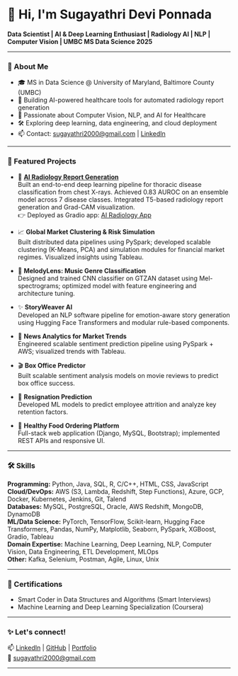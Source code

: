 # 👋 Hi, I'm Sugayathri Devi Ponnada

**Data Scientist | AI & Deep Learning Enthusiast | Radiology AI | NLP | Computer Vision | UMBC MS Data Science 2025**

---

### 🌟 About Me

- 🎓 MS in Data Science @ University of Maryland, Baltimore County (UMBC)  
- 🩻 Building AI-powered healthcare tools for automated radiology report generation  
- 🤖 Passionate about Computer Vision, NLP, and AI for Healthcare  
- 🛠️ Exploring deep learning, data engineering, and cloud deployment  
- 📫 Contact: sugayathri2000@gmail.com | [LinkedIn](https://www.linkedin.com/in/sugayathri-devi-ponnada/)
---

### 🚀 Featured Projects

- 🩻 [**AI Radiology Report Generation**](https://github.com/Sugayathri/DS606_TeamF_Ponnada_Annreddy_Bode_AI-RADIOLOGY_P3Final)  
  Built an end-to-end deep learning pipeline for thoracic disease classification from chest X-rays. Achieved 0.83 AUROC on an ensemble model across 7 disease classes. Integrated T5-based radiology report generation and Grad-CAM visualization.  
  👉 Deployed as Gradio app: [AI Radiology App](https://huggingface.co/spaces/Sugayathri/ai_radiology)


- 📈 **Global Market Clustering & Risk Simulation**  
  Built distributed data pipelines using PySpark; developed scalable clustering (K-Means, PCA) and simulation modules for financial market regimes. Visualized insights using Tableau.

- 🎵 **MelodyLens: Music Genre Classification**  
  Designed and trained CNN classifier on GTZAN dataset using Mel-spectrograms; optimized model with feature engineering and architecture tuning.

- ✨ **StoryWeaver AI**  
  Developed an NLP software pipeline for emotion-aware story generation using Hugging Face Transformers and modular rule-based components.

- 📰 **News Analytics for Market Trends**  
  Engineered scalable sentiment prediction pipeline using PySpark + AWS; visualized trends with Tableau.

- 🎬 **Box Office Predictor**  
  Built scalable sentiment analysis models on movie reviews to predict box office success.

- 🏢 **Resignation Prediction**  
  Developed ML models to predict employee attrition and analyze key retention factors.

- 🥗 **Healthy Food Ordering Platform**  
  Full-stack web application (Django, MySQL, Bootstrap); implemented REST APIs and responsive UI.

---

### 🛠️ Skills

**Programming:** Python, Java, SQL, R, C/C++, HTML, CSS, JavaScript  
**Cloud/DevOps:** AWS (S3, Lambda, Redshift, Step Functions), Azure, GCP, Docker, Kubernetes, Jenkins, Git, Talend  
**Databases:** MySQL, PostgreSQL, Oracle, AWS Redshift, MongoDB, DynamoDB  
**ML/Data Science:** PyTorch, TensorFlow, Scikit-learn, Hugging Face Transformers, Pandas, NumPy, Matplotlib, Seaborn, PySpark, XGBoost, Gradio, Tableau  
**Domain Expertise:** Machine Learning, Deep Learning, NLP, Computer Vision, Data Engineering, ETL Development, MLOps  
**Other:** Kafka, Selenium, Postman, Agile, Linux, Unix

---

### 📜 Certifications

- Smart Coder in Data Structures and Algorithms (Smart Interviews)  
- Machine Learning and Deep Learning Specialization (Coursera)

---

### ✨ Let's connect!

📫 [LinkedIn](https://www.linkedin.com/in/sugayathri-devi-ponnada/) | [GitHub](https://github.com/sugayathriponnada) | [Portfolio](https://github.com/sugayathriponnada/portfolio)  
📧 sugayathri2000@gmail.com

---

